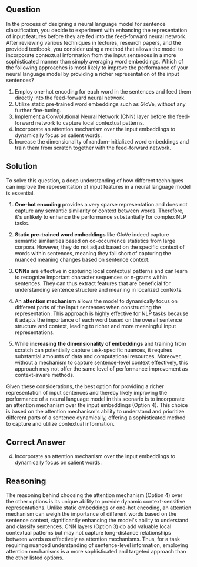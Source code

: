 ## Question
In the process of designing a neural language model for sentence classification, you decide to experiment with enhancing the representation of input features before they are fed into the feed-forward neural network. After reviewing various techniques in lectures, research papers, and the provided textbook, you consider using a method that allows the model to incorporate contextual information from the input sentences in a more sophisticated manner than simply averaging word embeddings. Which of the following approaches is most likely to improve the performance of your neural language model by providing a richer representation of the input sentences?

1. Employ one-hot encoding for each word in the sentences and feed them directly into the feed-forward neural network.
2. Utilize static pre-trained word embeddings such as GloVe, without any further fine-tuning.
3. Implement a Convolutional Neural Network (CNN) layer before the feed-forward network to capture local contextual patterns.
4. Incorporate an attention mechanism over the input embeddings to dynamically focus on salient words.
5. Increase the dimensionality of random-initialized word embeddings and train them from scratch together with the feed-forward network. 

## Solution
To solve this question, a deep understanding of how different techniques can improve the representation of input features in a neural language model is essential. 

1. **One-hot encoding** provides a very sparse representation and does not capture any semantic similarity or context between words. Therefore, it's unlikely to enhance the performance substantially for complex NLP tasks.

2. **Static pre-trained word embeddings** like GloVe indeed capture semantic similarities based on co-occurrence statistics from large corpora. However, they do not adjust based on the specific context of words within sentences, meaning they fall short of capturing the nuanced meaning changes based on sentence context.

3. **CNNs** are effective in capturing local contextual patterns and can learn to recognize important character sequences or n-grams within sentences. They can thus extract features that are beneficial for understanding sentence structure and meaning in localized contexts.

4. An **attention mechanism** allows the model to dynamically focus on different parts of the input sentences when constructing the representation. This approach is highly effective for NLP tasks because it adapts the importance of each word based on the overall sentence structure and context, leading to richer and more meaningful input representations.

5. While **increasing the dimensionality of embeddings** and training from scratch can potentially capture task-specific nuances, it requires substantial amounts of data and computational resources. Moreover, without a mechanism to capture sentence-level context effectively, this approach may not offer the same level of performance improvement as context-aware methods.

Given these considerations, the best option for providing a richer representation of input sentences and thereby likely improving the performance of a neural language model in this scenario is to incorporate an attention mechanism over the input embeddings (Option 4). This choice is based on the attention mechanism's ability to understand and prioritize different parts of a sentence dynamically, offering a sophisticated method to capture and utilize contextual information.

## Correct Answer
4. Incorporate an attention mechanism over the input embeddings to dynamically focus on salient words.

## Reasoning
The reasoning behind choosing the attention mechanism (Option 4) over the other options is its unique ability to provide dynamic context-sensitive representations. Unlike static embeddings or one-hot encoding, an attention mechanism can weigh the importance of different words based on the sentence context, significantly enhancing the model's ability to understand and classify sentences. CNN layers (Option 3) do add valuable local contextual patterns but may not capture long-distance relationships between words as effectively as attention mechanisms. Thus, for a task requiring nuanced understanding of sentence-level information, employing attention mechanisms is a more sophisticated and targeted approach than the other listed options.
